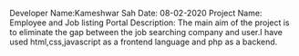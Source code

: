 Developer Name:Kameshwar Sah
Date: 08-02-2020
Project Name: Employee and Job listing Portal
Description:
	    The main aim of the project is to eliminate the gap between the job searching company and user.I have used html,css,javascript as a frontend language and php as a backend.
